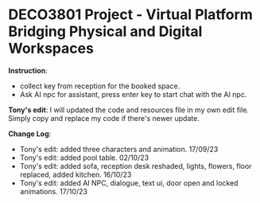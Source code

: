 # DECO3801 Project - Virtual Platform Bridging Physical and Digital Workspaces

**Instruction**:
- collect key from reception for the booked space.
- Ask AI npc for assistant, press enter key to start chat with the AI npc.

**Tony's edit**: I will updated the code and resources file in my own edit file. Simply copy and replace my code if there's newer update.

**Change Log**:
- Tony's edit: added three characters and animation. 17/09/23
- Tony's edit: added pool table. 02/10/23
- Tony's edit: added sofa, reception desk reshaded, lights, flowers, floor replaced, added kitchen. 16/10/23
- Tony's edit: added AI NPC, dialogue, text ui, door open and locked animations. 17/10/23


